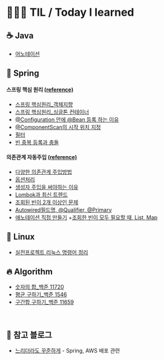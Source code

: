 # 👨🏻‍💻 TIL / Today I learned




## ☕️ Java
+ [어노테이션](https://github.com/sungyoungk/TIL/blob/master/Java/%EC%96%B4%EB%85%B8%ED%85%8C%EC%9D%B4%EC%85%98.md)



## 🌱 Spring
#### 스프링 핵심 원리 [(reference)](https://www.inflearn.com/course/%EC%8A%A4%ED%94%84%EB%A7%81-%ED%95%B5%EC%8B%AC-%EC%9B%90%EB%A6%AC-%EA%B8%B0%EB%B3%B8%ED%8E%B8/dashboard)
+ [스프링 핵심원리_객체지향](https://github.com/sungyoungk/TIL/tree/master/Spring/%E1%84%89%E1%85%B3%E1%84%91%E1%85%B3%E1%84%85%E1%85%B5%E1%86%BC%20%E1%84%92%E1%85%A2%E1%86%A8%E1%84%89%E1%85%B5%E1%86%B7%E1%84%8B%E1%85%AF%E1%86%AB%E1%84%85%E1%85%B5(%E1%84%80%E1%85%A2%E1%86%A8%E1%84%8E%E1%85%A6%E1%84%8C%E1%85%B5%E1%84%92%E1%85%A3%E1%86%BC))    
+ [스프링 핵심원리_싱글톤 컨테이너](https://github.com/sungyoungk/TIL/tree/master/Spring/%E1%84%89%E1%85%B5%E1%86%BC%E1%84%80%E1%85%B3%E1%86%AF%E1%84%90%E1%85%A9%E1%86%AB%20%E1%84%8F%E1%85%A5%E1%86%AB%E1%84%90%E1%85%A6%E1%84%8B%E1%85%B5%E1%84%82%E1%85%A5)
+ [@Configuration 안에 @Bean 등록 하는 이유](https://github.com/sungyoungk/TIL/blob/master/Spring/%40Configuration%EA%B3%BC%20%40bean.md)
+ [@ComponentScan의 시작 위치 지정](https://github.com/sungyoungk/TIL/blob/master/Spring/%40ComponentScan%EC%9D%98%20%ED%83%90%EC%83%89%EC%9C%84%EC%B9%98%EC%99%80%20%EA%B8%B0%EB%B3%B8%20%EC%8A%A4%EC%BA%94%EB%8C%80%EC%83%81.md)
+ [필터](https://github.com/sungyoungk/TIL/blob/master/Spring/%ED%95%84%ED%84%B0.md)
+ [빈 중복 등록과 충돌](https://github.com/sungyoungk/TIL/blob/master/Spring/bean%20%EC%A4%91%EB%B3%B5%20%EB%93%B1%EB%A1%9D%EA%B3%BC%20%EC%B6%A9%EB%8F%8C.md)



#### 의존관계 자동주입 [(reference)](https://www.inflearn.com/course/%EC%8A%A4%ED%94%84%EB%A7%81-%ED%95%B5%EC%8B%AC-%EC%9B%90%EB%A6%AC-%EA%B8%B0%EB%B3%B8%ED%8E%B8/dashboard)
+ [다양한 의존관계 주입방법](https://github.com/sungyoungk/TIL/blob/master/Spring/%EB%8B%A4%EC%96%91%ED%95%9C%20%EC%9D%98%EC%A1%B4%EA%B4%80%EA%B3%84%20%EC%A3%BC%EC%9E%85%20%EB%B0%A9%EB%B2%95.md)
+ [옵션처리](https://github.com/sungyoungk/TIL/blob/master/Spring/%EC%98%B5%EC%85%98%EC%B2%98%EB%A6%AC.md)
+ [생성자 주입을 써야하는 이유](https://github.com/sungyoungk/TIL/blob/master/Spring/%EC%83%9D%EC%84%B1%EC%9E%90%20%EC%A3%BC%EC%9E%85%EC%9D%84%20%EC%8D%A8%EC%95%BC%ED%95%98%EB%8A%94%20%EC%9D%B4%EC%9C%A0.md)
+ [Lombok과 최신 트렌드](https://github.com/sungyoungk/TIL/blob/master/Spring/%EB%A1%AC%EB%B3%B5%EA%B3%BC%20%EC%B5%9C%EC%8B%A0%20%ED%8A%B8%EB%A0%8C%EB%93%9C.md)
+ [조회된 빈이 2개 이상인 문제](https://github.com/sungyoungk/TIL/new/master/Spring)
+ [Autowired필드명, @Qualifier, @Primary](https://github.com/sungyoungk/TIL/blob/master/Spring/Autowired%ED%95%84%EB%93%9C%EB%AA%85%2C%20%40Qualifier%2C%20%40Primary.md)
+ [애노테이션 직접 만들기](https://github.com/sungyoungk/TIL/blob/master/Spring/%EC%95%A0%EB%85%B8%ED%85%8C%EC%9D%B4%EC%85%98%20%EC%A7%81%EC%A0%91%20%EB%A7%8C%EB%93%A4%EA%B8%B0.md)
+[조회한 빈이 모두 필요할 때, List, Map](https://github.com/sungyoungk/TIL/blob/master/Spring/%EC%A1%B0%ED%9A%8C%ED%95%9C%20%EB%B9%88%EC%9D%B4%20%EB%AA%A8%EB%91%90%20%ED%95%84%EC%9A%94%ED%95%A0%20%EB%95%8C%2C%20List%2C%20Map.md)




## 🐧 Linux
+ [실전프로젝트 리눅스 명령어 정리](https://github.com/sungyoungk/TIL/blob/master/Linux/%EC%8B%A4%EC%A0%84%ED%94%84%EB%A1%9C%EC%A0%9D%ED%8A%B8%20%EB%A6%AC%EB%88%85%EC%8A%A4%20%EB%AA%85%EB%A0%B9%EC%96%B4%20%EC%A0%95%EB%A6%AC.md)



## 🔥 Algorithm
+ [숫자의 합_백준 11720](https://github.com/sungyoungk/TIL/blob/master/algorithm/001%20%EC%88%AB%EC%9E%90%EC%9D%98%ED%95%A9.md)
+ [평균 구하기_백준 1546](https://github.com/sungyoungk/TIL/blob/master/algorithm/002%20%ED%8F%89%EA%B7%A0%20%EA%B5%AC%ED%95%98%EA%B8%B0.md)
+ [구간합 구하기_백준 11659](https://github.com/sungyoungk/TIL/blob/master/algorithm/003%20%EA%B5%AC%EA%B0%84%20%ED%95%A9%20%EA%B5%AC%ED%95%98%EA%B8%B0.md)


<br>

## 👀 참고 블로그
- [느리더라도 꾸준하게](https://steady-coding.tistory.com/) - Spring, AWS 배포 관련
